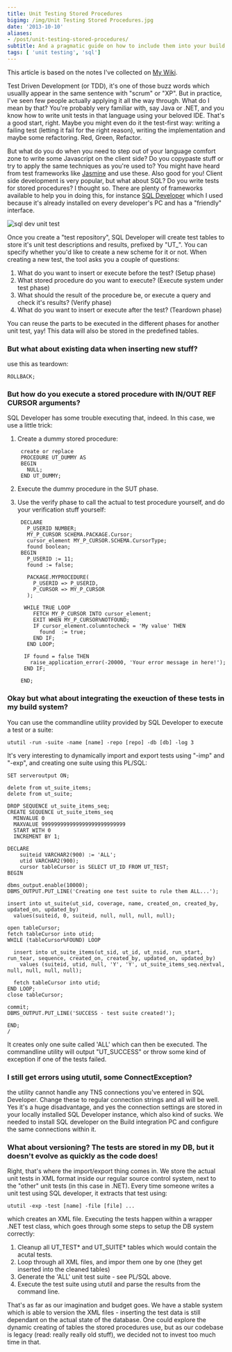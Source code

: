 ```yaml
---
title: Unit Testing Stored Procedures
bigimg: /img/Unit Testing Stored Procedures.jpg
date: '2013-10-10'
aliases:
- /post/unit-testing-stored-procedures/
subtitle: And a pragmatic guide on how to include them into your build system. 
tags: [ 'unit testing', 'sql']
---
```


This article is based on the notes I've collected on [My Wiki](http://brainbaking.com/wiki/code/db/sql). 

Test Driven Development (or TDD), it's one of those buzz words which usuallly appear in the same sentence with "scrum" or "XP". But in practice, I've seen few people actually applying it all the way through. What do I mean by that? You're probably very familiar with, say Java or .NET, and you know how to write unit tests in that language using your beloved IDE. That's a good start, right. Maybe you might even do it the test-first way: writing a failing test (letting it fail for the right reason), writing the implementation and maybe some refactoring. Red, Green, Refactor. 

But what do you do when you need to step out of your language comfort zone to write some Javascript on the client side? Do you copypaste stuff or try to apply the same techniques as you're used to? You might have heard from test frameworks like [Jasmine](http://pivotal.github.io/jasmine/) and use these. Also good for you! Client side development is very popular, but what about SQL? Do you write tests for stored procedures? I thought so. There are plenty of frameworks available to help you in doing this, for instance [SQL Developer](http://docs.oracle.com/cd/E15846_01/doc.21/e15222/unit_testing.htm) which I used because it's already installed on every developer's PC and has a "friendly" interface. 

![sql dev unit test](http://brainbaking.com/wiki/_media/code/db/unittest_sqldev.png)

Once you create a "test repository", SQL Developer will create test tables to store it's unit test descriptions and results, prefixed by "UT_". You can specify whether you'd like to create a new scheme for it or not. When creating a new test, the tool asks you a couple of questions:

1. What do you want to insert or execute before the test? (Setup phase)
2. What stored procedure do you want to execute? (Execute system under test phase)
3. What should the result of the procedure be, or execute a query and check it's results? (Verify phase)
4. What do you want to insert or execute after the test? (Teardown phase)

You can reuse the parts to be executed in the different phases for another unit test, yay! This data will also be stored in the predefined tables. 

### But what about existing data when inserting new stuff?

use this as teardown:

    ROLLBACK;

### But how do you execute a stored procedure with IN/OUT REF CURSOR arguments?

SQL Developer has some trouble executing that, indeed. In this case, we use a little trick:

1. Create a dummy stored procedure:

		create or replace 
		PROCEDURE UT_DUMMY AS 
		BEGIN
		  NULL;
		END UT_DUMMY;

2. Execute the dummy procedure in the SUT phase.
3. Use the verify phase to call the actual to test procedure yourself, and do your verification stuff yourself:

		DECLARE     
		  P_USERID NUMBER;     
		  MY_P_CURSOR SCHEMA.PACKAGE.Cursor;     
		  cursor_element MY_P_CURSOR.SCHEMA.CursorType;     
		  found boolean;     
		BEGIN     
		  P_USERID := 11;     
		  found := false;     
			   
		  PACKAGE.MYPROCEDURE(     
			P_USERID => P_USERID,     
			P_CURSOR => MY_P_CURSOR     
		  );     
			 
		 WHILE TRUE LOOP     
			FETCH MY_P_CURSOR INTO cursor_element;     
			EXIT WHEN MY_P_CURSOR%NOTFOUND;     
			IF cursor_element.columntocheck = 'My value' THEN     
			  found  := true;     
			END IF;     
		  END LOOP;     
			 
		 IF found = false THEN     
		   raise_application_error(-20000, 'Your error message in here!');     
		 END IF;     
			 
		END; 

### Okay but what about integrating the exeuction of these tests in my build system?

You can use the commandline utility provided by SQL Developer to execute a test or a suite:

    ututil -run -suite -name [name] -repo [repo] -db [db] -log 3

It's very interesting to dynamically import and export tests using "-imp" and "-exp", and creating one suite using this PL/SQL:

	SET serveroutput ON;

	delete from ut_suite_items;
	delete from ut_suite;

	DROP SEQUENCE ut_suite_items_seq;
	CREATE SEQUENCE ut_suite_items_seq
	  MINVALUE 0
	  MAXVALUE 999999999999999999999999999
	  START WITH 0
	  INCREMENT BY 1;
	  
	DECLARE
		suiteid VARCHAR2(900) := 'ALL';
		utid VARCHAR2(900);
		cursor tableCursor is SELECT UT_ID FROM UT_TEST;
	BEGIN

	dbms_output.enable(10000);
	DBMS_OUTPUT.PUT_LINE('Creating one test suite to rule them ALL...');

	insert into ut_suite(ut_sid, coverage, name, created_on, created_by, updated_on, updated_by)
	  values(suiteid, 0, suiteid, null, null, null, null);

	open tableCursor;
	fetch tableCursor into utid;
	WHILE (tableCursor%FOUND) LOOP

	  insert into ut_suite_items(ut_sid, ut_id, ut_nsid, run_start, run_tear, sequence, created_on, created_by, updated_on, updated_by)
		values (suiteid, utid, null, 'Y', 'Y', ut_suite_items_seq.nextval, null, null, null, null);

	  fetch tableCursor into utid;
	END LOOP;
	close tableCursor;

	commit;
	DBMS_OUTPUT.PUT_LINE('SUCCESS - test suite created!');

	END;
	/

It creates only one suite called 'ALL' which can then be executed. The commandline utility will output "UT_SUCCESS" or throw some kind of exception if one of the tests failed. 

### I still get errors using ututil, some ConnectException?

the utility cannot handle any TNS connections you've entered in SQL Developer. Change these to regular connection strings and all will be well. Yes it's a huge disadvantage, and yes the connection settings are stored in your locally installed SQL Developer instance, which also kind of sucks. We needed to install SQL developer on the Build integration PC and configure the same connections within it. 

### What about versioning? The tests are stored in my DB, but it doesn't evolve as quickly as the code does!

Right, that's where the import/export thing comes in. We store the actual unit tests in XML format inside our regular source control system, next to the "other" unit tests (in this case in .NET). Every time someone writes a unit test using SQL developer, it extracts that test using:

    ututil -exp -test [name] -file [file] ...

which creates an XML file. Executing the tests happen within a wrapper .NET test class, which goes through some steps to setup the DB system correctly:

1. Cleanup all UT_TEST* and UT_SUITE* tables which would contain the acutal tests.
2. Loop through all XML files, and impor them one by one (they get inserted into the cleaned tables)
3. Generate the 'ALL' unit test suite - see PL/SQL above. 
4. Execute the test suite using ututil and parse the results from the command line.

That's as far as our imagination and budget goes. We have a stable system which is able to version the XML files - inserting the test data is still dependant on the actual state of the database. One could explore the dynamic creating of tables the stored procedures use, but as our codebase is legacy (read: really really old stuff), we decided not to invest too much time in that. 